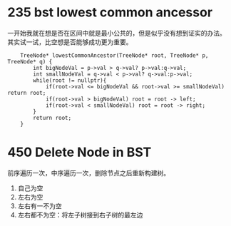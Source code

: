 # 235 bst lowest common ancessor
一开始我就在想是否在区间中就是最小公共的，但是似乎没有想到证实的办法。
其实试一试，比空想是否能够成功更为重要。
```
    TreeNode* lowestCommonAncestor(TreeNode* root, TreeNode* p, TreeNode* q) {
        int bigNodeVal = p->val > q->val? p->val:q->val;
        int smallNodeVal = q->val < p->val? q->val:p->val;
        while(root != nullptr){
            if(root->val <= bigNodeVal && root->val >= smallNodeVal) return root;
            if(root->val > bigNodeVal) root = root -> left;
            if(root->val < smallNodeVal) root = root -> right;
        }
        return root;
    }
```

# 450 Delete Node in BST
前序遍历一次，中序遍历一次，删除节点之后重新构建树。
1. 自己为空
2. 左右为空
3. 左右有一不为空
4. 左右都不为空：将左子树接到右子树的最左边 